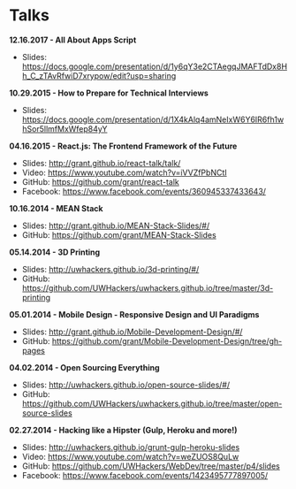 # Talks

**12.16.2017 - All About Apps Script**
- Slides: https://docs.google.com/presentation/d/1y6qY3e2CTAegqJMAFTdDx8Hh_C_zTAvRfwiD7xrypow/edit?usp=sharing

**10.29.2015 - How to Prepare for Technical Interviews**
- Slides: https://docs.google.com/presentation/d/1X4kAlq4amNeIxW6Y6IR6fh1whSor5llmfMxWfep84yY

**04.16.2015 - React.js: The Frontend Framework of the Future**
- Slides: http://grant.github.io/react-talk/talk/
- Video: https://www.youtube.com/watch?v=iVVZfPbNCtI
- GitHub: https://github.com/grant/react-talk
- Facebook: https://www.facebook.com/events/360945337433643/

**10.16.2014 - MEAN Stack**
- Slides: http://grant.github.io/MEAN-Stack-Slides/#/
- GitHub: https://github.com/grant/MEAN-Stack-Slides

**05.14.2014 - 3D Printing**
- Slides: http://uwhackers.github.io/3d-printing/#/
- GitHub: https://github.com/UWHackers/uwhackers.github.io/tree/master/3d-printing

**05.01.2014 - Mobile Design - Responsive Design and UI Paradigms**
- Slides: http://grant.github.io/Mobile-Development-Design/#/
- GitHub: https://github.com/grant/Mobile-Development-Design/tree/gh-pages

**04.02.2014 - Open Sourcing Everything**
- Slides: http://uwhackers.github.io/open-source-slides/#/
- GitHub: https://github.com/UWHackers/uwhackers.github.io/tree/master/open-source-slides

**02.27.2014 - Hacking like a Hipster (Gulp, Heroku and more!)**
- Slides: http://uwhackers.github.io/grunt-gulp-heroku-slides
- Video: https://www.youtube.com/watch?v=weZUOS8QuLw
- GitHub: https://github.com/UWHackers/WebDev/tree/master/p4/slides
- Facebook: https://www.facebook.com/events/1423495777897005/
